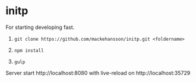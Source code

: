 # initp
For starting developing fast.

1. `git clone https://github.com/mackehansson/initp.git <foldername>`

2. `npm install`

3. `gulp`

Server start http://localhost:8080 with live-reload on http://localhost:35729
